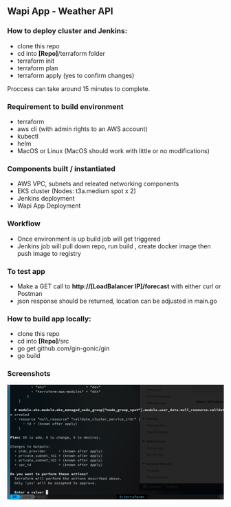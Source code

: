 ## Wapi App - Weather API

### How to deploy cluster and Jenkins:

- clone this repo
- cd into **[Repo]**/terraform folder
- terraform init
- terraform plan
- terraform apply (yes to confirm changes)

Proccess can take around 15 minutes to complete.

### Requirement to build environment

- terraform
- aws cli (with admin rights to an AWS account)
- kubectl
- helm
- MacOS or Linux (MacOS should work with little or no modifications)

### Components built / instantiated

- AWS VPC, subnets and releated networking components
- EKS cluster (Nodes: t3a.medium spot x 2)
- Jenkins deployment
- Wapi App Deployment

### Workflow

- Once environment is up build job will get triggered
- Jenkins job will pull down repo, run build , create docker image then push image to registry

### To test app

- Make a GET call to **http://[LoadBalancer IP]/forecast** with either curl or Postman
- json response should be returned, location can be adjusted in main.go

### How to build app locally:

- clone this repo
- cd into **[Repo]**/src
- go get github.com/gin-gonic/gin
- go build

### Screenshots

![image info](./screenshots/00-terraform_apply.png)

